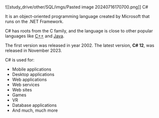 ![[study_drive/other/SQL/imgs/Pasted image 20240716170700.png]]
 C#

It is an object-oriented programming language created by Microsoft that runs on the .NET Framework.

C# has roots from the C family, and the language is close to other popular languages like [C++](https://www.w3schools.com/cpp/default.asp) and [Java](https://www.w3schools.com/java/default.asp).

The first version was released in year 2002. The latest version, **C# 12**, was released in November 2023.

C# is used for:

- Mobile applications
- Desktop applications
- Web applications
- Web services
- Web sites
- Games
- VR
- Database applications
- And much, much more